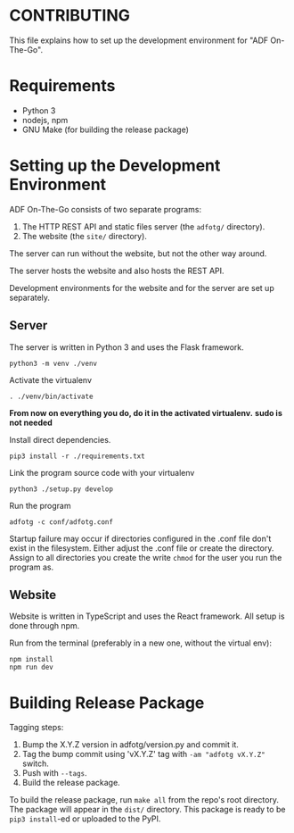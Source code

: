 CONTRIBUTING
============

This file explains how to set up the development environment
for "ADF On-The-Go".


Requirements
============

* Python 3
* nodejs, npm
* GNU Make (for building the release package)


Setting up the Development Environment
======================================

ADF On-The-Go consists of two separate programs:

1. The HTTP REST API and static files server (the `adfotg/` directory).
2. The website (the `site/` directory).

The server can run without the website, but not the other way around.

The server hosts the website and also hosts the REST API.

Development environments for the website and for the server
are set up separately.


Server
------

The server is written in Python 3 and uses the Flask framework.

```
python3 -m venv ./venv
```


Activate the virtualenv

```
. ./venv/bin/activate
```


**From now on everything you do, do it in the activated virtualenv.**
**sudo is not needed**


Install direct dependencies.

```
pip3 install -r ./requirements.txt
```


Link the program source code with your virtualenv

```
python3 ./setup.py develop
```

Run the program

```
adfotg -c conf/adfotg.conf
```

Startup failure may occur if directories configured in the .conf file
don't exist in the filesystem. Either adjust the .conf file or create
the directory. Assign to all directories you create the write `chmod`
for the user you run the program as.


Website
-------

Website is written in TypeScript and uses the React framework. All
setup is done through npm.

Run from the terminal (preferably in a new one, without the virtual env):

```
npm install
npm run dev
```


Building Release Package
========================

Tagging steps:

1. Bump the X.Y.Z version in adfotg/version.py and commit it.
2. Tag the bump commit using 'vX.Y.Z' tag with `-am "adfotg vX.Y.Z"` switch.
3. Push with `--tags`.
4. Build the release package.

To build the release package, run `make all` from the repo's root
directory. The package will appear in the `dist/` directory. This
package is ready to be `pip3 install`-ed or uploaded to the PyPI.
